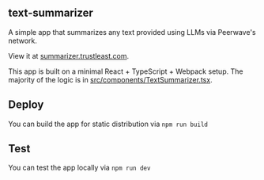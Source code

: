 ## text-summarizer

A simple app that summarizes any text provided using LLMs via Peerwave's network.

View it at [summarizer.trustleast.com](https://summarizer.trustleast.com).

This app is built on a minimal React + TypeScript + Webpack setup.
The majority of the logic is in [src/components/TextSummarizer.tsx](src/components/TextSummarizer.tsx).

## Deploy

You can build the app for static distribution via `npm run build`

## Test

You can test the app locally via `npm run dev`
